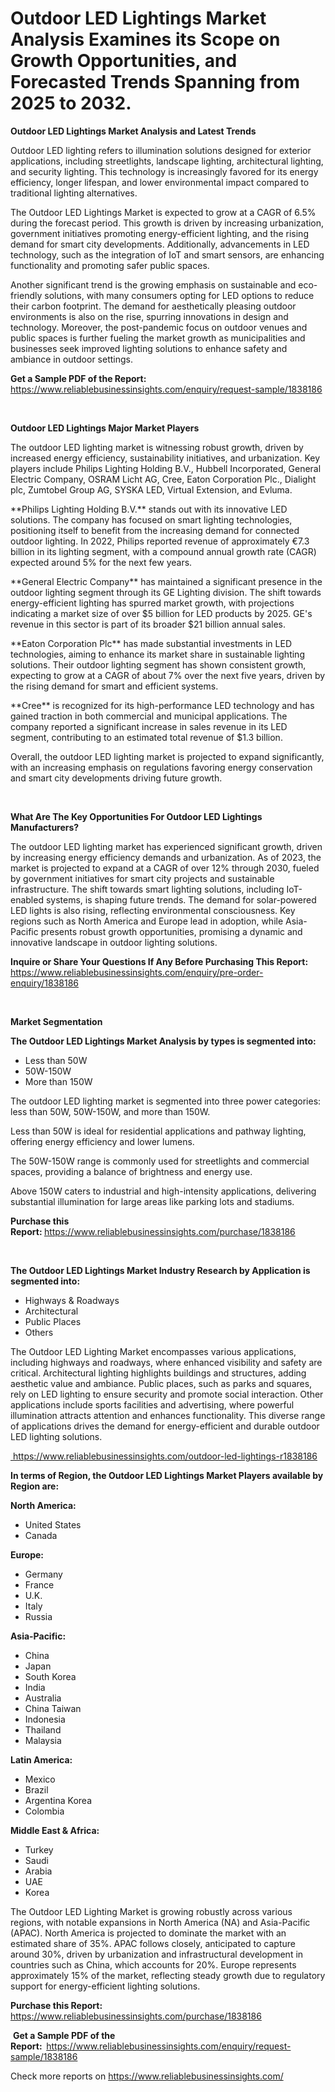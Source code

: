 <p><h1>Outdoor LED Lightings Market Analysis Examines its Scope on Growth Opportunities, and Forecasted Trends Spanning from 2025 to 2032.</h1></p><p><strong>Outdoor LED Lightings Market Analysis and Latest Trends</strong></p>
<p><p>Outdoor LED lighting refers to illumination solutions designed for exterior applications, including streetlights, landscape lighting, architectural lighting, and security lighting. This technology is increasingly favored for its energy efficiency, longer lifespan, and lower environmental impact compared to traditional lighting alternatives.</p><p>The Outdoor LED Lightings Market is expected to grow at a CAGR of 6.5% during the forecast period. This growth is driven by increasing urbanization, government initiatives promoting energy-efficient lighting, and the rising demand for smart city developments. Additionally, advancements in LED technology, such as the integration of IoT and smart sensors, are enhancing functionality and promoting safer public spaces. </p><p>Another significant trend is the growing emphasis on sustainable and eco-friendly solutions, with many consumers opting for LED options to reduce their carbon footprint. The demand for aesthetically pleasing outdoor environments is also on the rise, spurring innovations in design and technology. Moreover, the post-pandemic focus on outdoor venues and public spaces is further fueling the market growth as municipalities and businesses seek improved lighting solutions to enhance safety and ambiance in outdoor settings.</p></p>
<p><strong>Get a Sample PDF of the Report:&nbsp;</strong> <a href="https://www.reliablebusinessinsights.com/enquiry/request-sample/1838186?utm_campaign=3356&utm_medium=2&utm_source=Github&utm_content=ia&utm_term=05042025&utm_id=outdoor-led-lightings">https://www.reliablebusinessinsights.com/enquiry/request-sample/1838186</a></p>
<p>&nbsp;</p>
<p><strong>Outdoor LED Lightings Major Market Players</strong></p>
<p><p>The outdoor LED lighting market is witnessing robust growth, driven by increased energy efficiency, sustainability initiatives, and urbanization. Key players include Philips Lighting Holding B.V., Hubbell Incorporated, General Electric Company, OSRAM Licht AG, Cree, Eaton Corporation Plc., Dialight plc, Zumtobel Group AG, SYSKA LED, Virtual Extension, and Evluma.</p><p>**Philips Lighting Holding B.V.** stands out with its innovative LED solutions. The company has focused on smart lighting technologies, positioning itself to benefit from the increasing demand for connected outdoor lighting. In 2022, Philips reported revenue of approximately €7.3 billion in its lighting segment, with a compound annual growth rate (CAGR) expected around 5% for the next few years.</p><p>**General Electric Company** has maintained a significant presence in the outdoor lighting segment through its GE Lighting division. The shift towards energy-efficient lighting has spurred market growth, with projections indicating a market size of over $5 billion for LED products by 2025. GE's revenue in this sector is part of its broader $21 billion annual sales.</p><p>**Eaton Corporation Plc** has made substantial investments in LED technologies, aiming to enhance its market share in sustainable lighting solutions. Their outdoor lighting segment has shown consistent growth, expecting to grow at a CAGR of about 7% over the next five years, driven by the rising demand for smart and efficient systems.</p><p>**Cree** is recognized for its high-performance LED technology and has gained traction in both commercial and municipal applications. The company reported a significant increase in sales revenue in its LED segment, contributing to an estimated total revenue of $1.3 billion.</p><p>Overall, the outdoor LED lighting market is projected to expand significantly, with an increasing emphasis on regulations favoring energy conservation and smart city developments driving future growth.</p></p>
<p>&nbsp;</p>
<p><strong>What Are The Key Opportunities For Outdoor LED Lightings Manufacturers?</strong></p>
<p><p>The outdoor LED lighting market has experienced significant growth, driven by increasing energy efficiency demands and urbanization. As of 2023, the market is projected to expand at a CAGR of over 12% through 2030, fueled by government initiatives for smart city projects and sustainable infrastructure. The shift towards smart lighting solutions, including IoT-enabled systems, is shaping future trends. The demand for solar-powered LED lights is also rising, reflecting environmental consciousness. Key regions such as North America and Europe lead in adoption, while Asia-Pacific presents robust growth opportunities, promising a dynamic and innovative landscape in outdoor lighting solutions.</p></p>
<p><strong>Inquire or Share Your Questions If Any Before Purchasing This Report:</strong> <a href="https://www.reliablebusinessinsights.com/enquiry/pre-order-enquiry/1838186?utm_campaign=3356&utm_medium=2&utm_source=Github&utm_content=ia&utm_term=05042025&utm_id=outdoor-led-lightings">https://www.reliablebusinessinsights.com/enquiry/pre-order-enquiry/1838186</a></p>
<p>&nbsp;</p>
<p><strong>Market Segmentation</strong></p>
<p><strong>The Outdoor LED Lightings Market Analysis by types is segmented into:</strong></p>
<p><ul><li>Less than 50W</li><li>50W-150W</li><li>More than 150W</li></ul></p>
<p><p>The outdoor LED lighting market is segmented into three power categories: less than 50W, 50W-150W, and more than 150W. </p><p>Less than 50W is ideal for residential applications and pathway lighting, offering energy efficiency and lower lumens. </p><p>The 50W-150W range is commonly used for streetlights and commercial spaces, providing a balance of brightness and energy use. </p><p>Above 150W caters to industrial and high-intensity applications, delivering substantial illumination for large areas like parking lots and stadiums.</p></p>
<p><strong>Purchase this Report:&nbsp;</strong><a href="https://www.reliablebusinessinsights.com/purchase/1838186?utm_campaign=3356&utm_medium=2&utm_source=Github&utm_content=ia&utm_term=05042025&utm_id=outdoor-led-lightings">https://www.reliablebusinessinsights.com/purchase/1838186</a></p>
<p>&nbsp;</p>
<p><strong>The Outdoor LED Lightings Market Industry Research by Application is segmented into:</strong></p>
<p><ul><li>Highways & Roadways</li><li>Architectural</li><li>Public Places</li><li>Others</li></ul></p>
<p><p>The Outdoor LED Lighting Market encompasses various applications, including highways and roadways, where enhanced visibility and safety are critical. Architectural lighting highlights buildings and structures, adding aesthetic value and ambiance. Public places, such as parks and squares, rely on LED lighting to ensure security and promote social interaction. Other applications include sports facilities and advertising, where powerful illumination attracts attention and enhances functionality. This diverse range of applications drives the demand for energy-efficient and durable outdoor LED lighting solutions.</p></p>
<p><a href="https://www.reliablebusinessinsights.com/outdoor-led-lightings-r1838186?utm_campaign=3356&utm_medium=2&utm_source=Github&utm_content=ia&utm_term=05042025&utm_id=outdoor-led-lightings">&nbsp;https://www.reliablebusinessinsights.com/outdoor-led-lightings-r1838186</a></p>
<p><strong>In terms of Region, the Outdoor LED Lightings Market Players available by Region are:</strong></p>
<p>
    <p> <strong> North America: </strong>
        <ul>
            <li>United States</li>
            <li>Canada</li>
        </ul>
        </p> 
    <p> <strong> Europe: </strong>
        <ul>
            <li>Germany</li>
            <li>France</li>
            <li>U.K.</li>
            <li>Italy</li>
            <li>Russia</li>
        </ul>
        </p> 
    <p> <strong> Asia-Pacific: </strong>
        <ul>
            <li>China</li>
            <li>Japan</li>
            <li>South Korea</li>
            <li>India</li>
            <li>Australia</li>
            <li>China Taiwan</li>
            <li>Indonesia</li>
            <li>Thailand</li>
            <li>Malaysia</li>
        </ul>
        </p> 
    <p> <strong> Latin America: </strong>
        <ul>
            <li>Mexico</li>
            <li>Brazil</li>
            <li>Argentina Korea</li>
            <li>Colombia</li>
        </ul>
        </p> 
    <p> <strong> Middle East & Africa: </strong>
        <ul>
            <li>Turkey</li>
            <li>Saudi</li>
            <li>Arabia</li>
            <li>UAE</li>
            <li>Korea</li>
        </ul>
    </p>
    </p>
<p><p>The Outdoor LED Lighting Market is growing robustly across various regions, with notable expansions in North America (NA) and Asia-Pacific (APAC). North America is projected to dominate the market with an estimated share of 35%. APAC follows closely, anticipated to capture around 30%, driven by urbanization and infrastructural development in countries such as China, which accounts for 20%. Europe represents approximately 15% of the market, reflecting steady growth due to regulatory support for energy-efficient lighting solutions.</p></p>
<p><strong>Purchase this Report: </strong><a href="https://www.reliablebusinessinsights.com/purchase/1838186?utm_campaign=3356&utm_medium=2&utm_source=Github&utm_content=ia&utm_term=05042025&utm_id=outdoor-led-lightings">https://www.reliablebusinessinsights.com/purchase/1838186</a></p>
<p>&nbsp;<strong>Get a Sample PDF of the Report:&nbsp;&nbsp;</strong><a href="https://www.reliablebusinessinsights.com/enquiry/request-sample/1838186?utm_campaign=3356&utm_medium=2&utm_source=Github&utm_content=ia&utm_term=05042025&utm_id=outdoor-led-lightings">https://www.reliablebusinessinsights.com/enquiry/request-sample/1838186</a></p>
<p><strong></strong></p>
<p>Check more reports on <a href="https://www.reliablebusinessinsights.com/?utm_campaign=3356&utm_medium=2&utm_source=Github&utm_content=ia&utm_term=05042025&utm_id=outdoor-led-lightings">https://www.reliablebusinessinsights.com/</a></p>